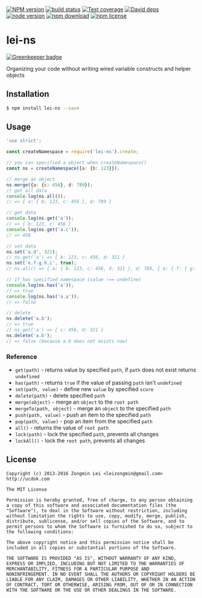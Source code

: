 [![NPM version][npm-image]][npm-url]
[![build status][travis-image]][travis-url]
[![Test coverage][coveralls-image]][coveralls-url]
[![David deps][david-image]][david-url]
[![node version][node-image]][node-url]
[![npm download][download-image]][download-url]
[![npm license][license-image]][download-url]

[npm-image]: https://img.shields.io/npm/v/lei-ns.svg?style=flat-square
[npm-url]: https://npmjs.org/package/lei-ns
[travis-image]: https://img.shields.io/travis/leizongmin/node-lei-ns.svg?style=flat-square
[travis-url]: https://travis-ci.org/leizongmin/node-lei-ns
[coveralls-image]: https://img.shields.io/coveralls/leizongmin/node-lei-ns.svg?style=flat-square
[coveralls-url]: https://coveralls.io/r/leizongmin/node-lei-ns?branch=master
[david-image]: https://img.shields.io/david/leizongmin/node-lei-ns.svg?style=flat-square
[david-url]: https://david-dm.org/leizongmin/node-lei-ns
[node-image]: https://img.shields.io/badge/node.js-%3E=_4.0-green.svg?style=flat-square
[node-url]: http://nodejs.org/download/
[download-image]: https://img.shields.io/npm/dm/lei-ns.svg?style=flat-square
[download-url]: https://npmjs.org/package/lei-ns
[license-image]: https://img.shields.io/npm/l/lei-ns.svg

# lei-ns

[![Greenkeeper badge](https://badges.greenkeeper.io/leizongmin/node-lei-ns.svg)](https://greenkeeper.io/)

Organizing your code without writing wired variable constructs and helper objects


## Installation

```bash
$ npm install lei-ns --save
```


## Usage

```javascript
'use strict';

const createNamespace = require('lei-ns').create;

// you can specified a object when createNamespace()
const ns = createNamespace({a: {b: 123}});

// merge an object
ns.merge({a: {c: 456}, d: 789});
// get all data
console.log(ns.all());
// => { a: { b: 123, c: 456 }, d: 789 }

// get data
console.log(ns.get('a'));
// => { b: 123, c: 456 }
console.log(ns.get('a.c'));
// => 456

// set data
ns.set('a.d', 321);
// ns.get('a') => { b: 123, c: 456, d: 321 }
ns.set('e.f.g.h.i', true);
// ns.all() => { a: { b: 123, c: 456, d: 321 }, d: 789, { e: { f: { g: { h:  { i: true } } } } } }

// if has specified namespace (value !== undefine)
console.log(ns.has('a'));
// => true
console.log(ns.has('a.a'));
// => false

// delete
ns.delete('a.b');
// => true
// ns.get('a') => { c: 456, d: 321 }
ns.delete('a.b');
// => false (because a.b does not exists now)
```

### Reference

+ `get(path)` - returns value by specified `path`, if `path` does not exist returns `undefined`
+ `has(path)` - returns `true` if the value of passing `path` isn't `undefined`
+ `set(path, value)` - define new `value` by specified `score`
+ `delete(path)` - delete specified `path`
+ `merge(object)` - merge an `object` to the `root path`
+ `mergeTo(path, object)` - merge an `object` to the specified `path`
+ `push(path, value)` - push an item to the specified `path`
+ `pop(path, value)` - pop an item from the specified `path`
+ `all()` - returns the value of `root path`
+ `lock(path)` - lock the specified `path`, prevents all changes
+ `lockAll()` - lock the `root path`, prevents all changes


## License

```
Copyright (c) 2013-2016 Zongmin Lei <leizongmin@gmail.com>
http://ucdok.com

The MIT License

Permission is hereby granted, free of charge, to any person obtaining
a copy of this software and associated documentation files (the
"Software"), to deal in the Software without restriction, including
without limitation the rights to use, copy, modify, merge, publish,
distribute, sublicense, and/or sell copies of the Software, and to
permit persons to whom the Software is furnished to do so, subject to
the following conditions:

The above copyright notice and this permission notice shall be
included in all copies or substantial portions of the Software.

THE SOFTWARE IS PROVIDED "AS IS", WITHOUT WARRANTY OF ANY KIND,
EXPRESS OR IMPLIED, INCLUDING BUT NOT LIMITED TO THE WARRANTIES OF
MERCHANTABILITY, FITNESS FOR A PARTICULAR PURPOSE AND
NONINFRINGEMENT. IN NO EVENT SHALL THE AUTHORS OR COPYRIGHT HOLDERS BE
LIABLE FOR ANY CLAIM, DAMAGES OR OTHER LIABILITY, WHETHER IN AN ACTION
OF CONTRACT, TORT OR OTHERWISE, ARISING FROM, OUT OF OR IN CONNECTION
WITH THE SOFTWARE OR THE USE OR OTHER DEALINGS IN THE SOFTWARE.
```